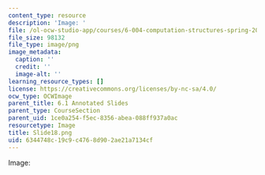 ```yaml
---
content_type: resource
description: 'Image: '
file: /ol-ocw-studio-app/courses/6-004-computation-structures-spring-2017/6344748c19c9c4768d902ae21a7134cf_Slide18.png
file_size: 98132
file_type: image/png
image_metadata:
  caption: ''
  credit: ''
  image-alt: ''
learning_resource_types: []
license: https://creativecommons.org/licenses/by-nc-sa/4.0/
ocw_type: OCWImage
parent_title: 6.1 Annotated Slides
parent_type: CourseSection
parent_uid: 1ce0a254-f5ec-8356-abea-088ff937a0ac
resourcetype: Image
title: Slide18.png
uid: 6344748c-19c9-c476-8d90-2ae21a7134cf
---
```

Image: 